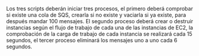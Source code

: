 Los tres scripts deberán iniciar tres procesos, el primero deberá comprobar si existe una cola de SQS, crearla si no existe y vaciarla si ya existe, para después mandar 100 mensajes. El segundo proceso deberá crear o destruir instancias según el flujo de trabajo de cada una de las instancias de EC2, la comprobación de la carga de trabajo de cada instancia se realizará cada 15 segundos, el tercer proceso eliminará los mensajes uno a uno cada 6 segundos.

